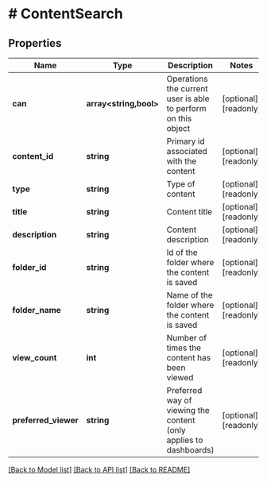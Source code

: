 # # ContentSearch

## Properties

Name | Type | Description | Notes
------------ | ------------- | ------------- | -------------
**can** | **array<string,bool>** | Operations the current user is able to perform on this object | [optional] [readonly]
**content_id** | **string** | Primary id associated with the content | [optional] [readonly]
**type** | **string** | Type of content | [optional] [readonly]
**title** | **string** | Content title | [optional] [readonly]
**description** | **string** | Content description | [optional] [readonly]
**folder_id** | **string** | Id of the folder where the content is saved | [optional] [readonly]
**folder_name** | **string** | Name of the folder where the content is saved | [optional] [readonly]
**view_count** | **int** | Number of times the content has been viewed | [optional] [readonly]
**preferred_viewer** | **string** | Preferred way of viewing the content (only applies to dashboards) | [optional] [readonly]

[[Back to Model list]](../../README.md#models) [[Back to API list]](../../README.md#endpoints) [[Back to README]](../../README.md)
